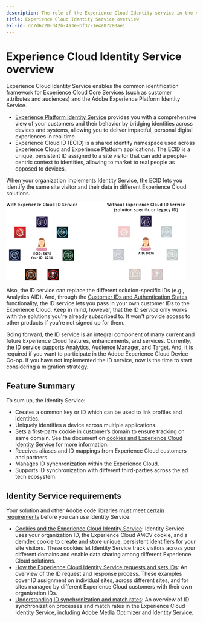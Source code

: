 ```yaml
---
description: The role of the Experience Cloud Identity service in the Adobe Experience Cloud.
title: Experience Cloud Identity Service overview
exl-id: dc7d6220-d42b-4a3e-bf37-1e4e87280ae1
---
```

# Experience Cloud Identity Service overview

Experience Cloud Identity Service enables the common identification framework for Experience Cloud Core Services (such as customer attributes and audiences) and the Adobe Experience Platform Identity Service.

<!--
>[!NOTE]
>
>You might see references to the ID service as acronyms or or former names, such as ECID, Marketing Cloud ID Service (MID), and Visitor ID Service. These refer to the [!UICONTROL Experience Cloud Identity Service]. You might also see [!UICONTROL Experience Platform Identity Service]. To clarify:
-->

* [Experience Platform Identity Service](https://experienceleague.adobe.com/docs/experience-platform/identity/home.html?lang=en) provides you with a comprehensive view of your customers and their behavior by bridging identities across devices and systems, allowing you to deliver impactful, personal digital experiences in real time.
* Experience Cloud ID (ECID) is a shared identity namespace used across Experience Cloud and Experience Platform applications. The ECID is a unique, persistent ID assigned to a site visitor that can add a people-centric context to identities, allowing to market to real people as opposed to devices.

When your organization implements Identity Service, the ECID lets you identify the same site visitor and their data in different Experience Cloud solutions.

![](assets/ecid-new.png)

Also, the ID service can replace the different solution-specific IDs (e.g., Analytics AID). And, through the [Customer IDs and Authentication States](/help/reference/authenticated-state.md) functionality, the ID service lets you pass in your own customer IDs to the Experience Cloud. Keep in mind, however, that the ID service only works with the solutions you're already subscribed to. It won't provide access to other products if you're not signed up for them.

Going forward, the ID service is an integral component of many current and future Experience Cloud features, enhancements, and services. Currently, the ID service supports [Analytics](http://www.adobe.com/marketing-cloud/web-analytics.html), [Audience Manager](http://www.adobe.com/marketing-cloud/data-management-platform.html), and [Target](http://www.adobe.com/marketing-cloud/testing-targeting.html). And, it is required if you want to participate in the Adobe Experience Cloud Device Co-op. If you have not implemented the ID service, now is the time to start considering a migration strategy.

## Feature Summary

To sum up, the Identity Service:

* Creates a common key or ID which can be used to link profiles and identities.
* Uniquely identifies a device across multiple applications.
* Sets a first-party cookie in customer’s domain to ensure tracking on same domain. See the document on [cookies and Experience Cloud Identity Service](./cookies.md) for more information.
* Receives aliases and ID mappings from Experience Cloud customers and partners.
* Manages ID synchronization within the Experience Cloud.
* Supports ID synchronization with different third-parties across the ad tech ecosystem.

## Identity Service requirements

Your solution and other Adobe code libraries must meet [certain requirements](/help/reference/requirements.md) before you can use Identity Service.

* [Cookies and the Experience Cloud Identity Service](cookies.md): Identity Service uses your organization ID, the Experience Cloud AMCV cookie, and a demdex cookie to create and store unique, persistent identifiers for your site visitors. These cookies let Identity Service track visitors across your different domains and enable data sharing among different Experience Cloud solutions.
* [How the Experience Cloud Identity Service requests and sets IDs](id-request.md): An overview of the ID request and response process. These examples cover ID assignment on individual sites, across different sites, and for sites managed by different Experience Cloud customers with their own organization IDs.
* [Understanding ID synchronization and match rates](match-rates.md): An overview of ID synchronization processes and match rates in the Experience Cloud Identity Service, including Adobe Media Optimizer and Identity Service.

